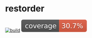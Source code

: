 # restorder
[![build](https://github.com/pr1vetdruk/restorder/workflows/build/badge.svg)](https://github.com/pr1vetdruk/restorder/actions/workflows/ci.yml)
![Coverage](.github/badges/jacoco.svg)
